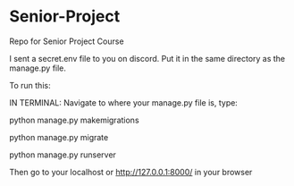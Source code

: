 # Senior-Project
Repo for Senior Project Course 

I sent a secret.env file to you on discord. Put it in the same directory as the manage.py file.

To run this:

IN TERMINAL: 
Navigate to where your manage.py file is, 
type:

python manage.py makemigrations

python manage.py migrate

python manage.py runserver

Then go to your localhost or http://127.0.0.1:8000/ in your browser
